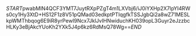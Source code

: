 $START$pwabMlN4QCF3YMT7JuytRXpPZgT4m1LXVbj6/iJ0iYXHp2X7lpYI4RWs0cy1Hy3XtD+HS12F1z8V51pQMad03edkptPTIqgfkTSSJgbQi2a8wZ71MESLkpWMThbqog6E9iR8yrPewI9Ncx7JklJvIHNwiduchKH039opL3Guyr2eJzzbcHLKy3eBjAkcYUoKh2YXk5J4p6kz6RdMsQ78Wg==$END$